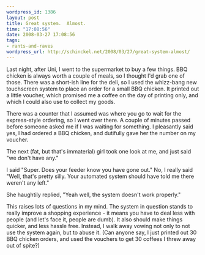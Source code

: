 ```yaml
--- 
wordpress_id: 1386
layout: post
title: Great system.  Almost.
time: "17:08:56"
date: 2008-03-27 17:08:56
tags: 
- rants-and-raves
wordpress_url: http://schinckel.net/2008/03/27/great-system-almost/
---
```

Last night, after Uni, I went to the supermarket to buy a few things. BBQ chicken is always worth a couple of meals, so I thought I'd grab one of those. There was a short-ish line for the deli, so I used the whizz-bang new touchscreen system to place an order for a small BBQ chicken. It printed out a little voucher, which promised me a coffee on the day of printing only, and which I could also use to collect my goods.

There was a counter that I assumed was where you go to wait for the express-style ordering, so I went over there. A couple of minutes passed before someone asked me if I was waiting for something. I pleasantly said yes, I had ordered a BBQ chicken, and dutifully gave her the number on my voucher.

The next (fat, but that's immaterial) girl took one look at me, and just said "we don't have any."

I said "Super. Does your feeder know you have gone out." No, I really said "Well, that's pretty silly. Your automated system should have told me there weren't any left."

She haughtily replied, "Yeah well, the system doesn't work properly."

This raises lots of questions in my mind. The system in question stands to really improve a shopping experience - it means you have to deal less with people (and let's face it, people are dumb). It also should make things quicker, and less hassle free. Instead, I walk away vowing not only to not use the system again, but to abuse it. (Can anyone say, I just printed out 30 BBQ chicken orders, and used the vouchers to get 30 coffees I threw away out of spite?)
